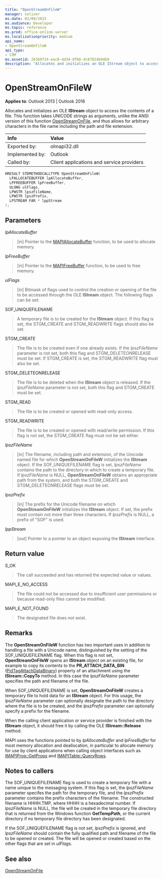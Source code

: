 ```yaml
---
title: "OpenStreamOnFileW" 
manager: soliver
ms.date: 03/09/2015
ms.audience: Developer
ms.topic: reference
ms.prod: office-online-server
ms.localizationpriority: medium
api_name:
- OpenStreamOnFileW
api_type:
- COM
ms.assetid: 263b9f24-eac8-4d34-8f66-dc87024b94b9
description: "Allocates and initializes an OLE IStream object to access the contents of a file."
---
```


# OpenStreamOnFileW

**Applies to**: Outlook 2013 | Outlook 2016
  
Allocates and initializes an OLE **IStream** object to access the contents of a file. This function takes UNICODE strings as arguments, unlike the ANSI version of this function [OpenStreamOnFile](openstreamonfile.md), and thus allows for arbitrary characters in the file name including the path and file extension.
  
|**Info**|**Value**|
|:-----|:-----|
|Exported by:  <br/> |olmapi32.dll  <br/> |
|Implemented by:  <br/> |Outlook  <br/> |
|Called by:  <br/> |Client applications and service providers  <br/> |

```cpp
HRESULT STDMETHODCALLTYPE OpenStreamOnFileW(
  LPALLOCATEBUFFER lpAllocateBuffer,
  LPFREEBUFFER lpFreeBuffer,
  ULONG ulFlags,
  LPWSTR lpszFileName,
  LPWSTR lpszPrefix,
  LPSTREAM FAR * lppStream
);
```

## Parameters

 _lpAllocateBuffer_
  
> [in] Pointer to the [MAPIAllocateBuffer](mapiallocatebuffer.md) function, to be used to allocate memory.

 _lpFreeBuffer_
  
> [in] Pointer to the [MAPIFreeBuffer](mapifreebuffer.md) function, to be used to free memory.

 _ulFlags_
  
> [in] Bitmask of flags used to control the creation or opening of the file to be accessed through the OLE **IStream** object. The following flags can be set:

SOF_UNIQUEFILENAME
  
> A temporary file is to be created for the **IStream** object. If this flag is set, the STGM_CREATE and STGM_READWRITE flags should also be set.

STGM_CREATE
  
> The file is to be created even if one already exists. If the _lpszFileName_ parameter is not set, both this flag and STGM_DELETEONRELEASE must be set. If STGM_CREATE is set, the STGM_READWRITE flag must also be set.

STGM_DELETEONRELEASE
  
> The file is to be deleted when the **IStream** object is released. If the _lpszFileName_ parameter is not set, both this flag and STGM_CREATE must be set.

STGM_READ
  
> The file is to be created or opened with read-only access.

STGM_READWRITE
  
> The file is to be created or opened with read/write permission. If this flag is not set, the STGM_CREATE flag must not be set either.

 _lpszFileName_
  
> [in] The filename, including path and extension, of the Unicode named file for which **OpenStreamOnFileW** initializes the **IStream** object. If the SOF_UNIQUEFILENAME flag is set, _lpszFileName_ contains the path to the directory in which to create a temporary file. If _lpszFileName_ is NULL, **OpenStreamOnFileW** obtains an appropriate path from the system, and both the STGM_CREATE and STGM_DELETEONRELEASE flags must be set.

 _lpszPrefix_
  
> [in] The prefix for the Unicode filename on which **OpenStreamOnFileW** initializes the **IStream** object. If set, the prefix must contain not more than three characters. If _lpszPrefix_ is NULL, a prefix of "SOF" is used.

 _lppStream_
  
> [out] Pointer to a pointer to an object exposing the **IStream** interface.

## Return value

S_OK
  
> The call succeeded and has returned the expected value or values.

MAPI_E_NO_ACCESS
  
> The file could not be accessed due to insufficient user permissions or because read-only files cannot be modified.

MAPI_E_NOT_FOUND
  
> The designated file does not exist.

## Remarks

The **OpenStreamOnFileW** function has two important uses in addition to handling a file with a Unicode name, distinguished by the setting of the SOF_UNIQUEFILENAME flag. When this flag is not set, **OpenStreamOnFileW** opens an **IStream** object on an existing file, for example to copy its contents to the **PR_ATTACH_DATA_BIN** ([PidTagAttachDataBinary](pidtagattachdatabinary-canonical-property.md)) property of an attachment using the **IStream::CopyTo** method. In this case the _lpszFileName_ parameter specifies the path and filename of the file.
  
When SOF_UNIQUEFILENAME is set, **OpenStreamOnFileW** creates a temporary file to hold data for an **IStream** object. For this usage, the _lpszFileName_ parameter can optionally designate the path to the directory where the file is to be created, and the _lpszPrefix_ parameter can optionally specify a prefix for the filename.
  
When the calling client application or service provider is finished with the **IStream** object, it should free it by calling the OLE **IStream::Release** method.
  
MAPI uses the functions pointed to by _lpAllocateBuffer_ and _lpFreeBuffer_ for most memory allocation and deallocation, in particular to allocate memory for use by client applications when calling object interfaces such as [IMAPIProp::GetProps](imapiprop-getprops.md) and [IMAPITable::QueryRows](imapitable-queryrows.md).
  
## Notes to callers

The SOF_UNIQUEFILENAME flag is used to create a temporary file with a name unique to the messaging system. If this flag is set, the _lpszFileName_ parameter specifes the path for the temporary file, and the _lpszPrefix_ parameter contains the prefix characters of the filename. The constructed filename is <prefix>HHHH.TMP, where HHHH is a hexadecimal number. If _lpszFileName_ is NULL, the file will be created in the temporary file directory that is returned from the Windows function **GetTempPath**, or the current directory if no temporary file directory has been designated.
  
If the SOF_UNIQUEFILENAME flag is not set, _lpszPrefix_ is ignored, and _lpszFileName_ should contain the fully qualified path and filename of the file to be opened or created. The file will be opened or created based on the other flags that are set in _ulFlags_.
  
## See also

[OpenStreamOnFile](openstreamonfile.md)
